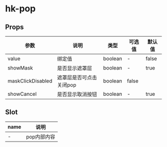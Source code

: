 # hk-pop
## Props

| 参数 | 说明 | 类型 | 可选值 | 默认值 |
|--- | --- | --- | --- | --- |
| value | 绑定值 | boolean | - | false |
| showMask | 是否显示遮罩层 | boolean | - | true |
| maskClickDisabled | 遮罩层是否可点击关闭pop | boolean | false |
| showCancel | 是否显示取消按钮 | boolean | - | true |

## Slot
| name | 说明|
| --- | --- |
| - | pop内部内容 |

